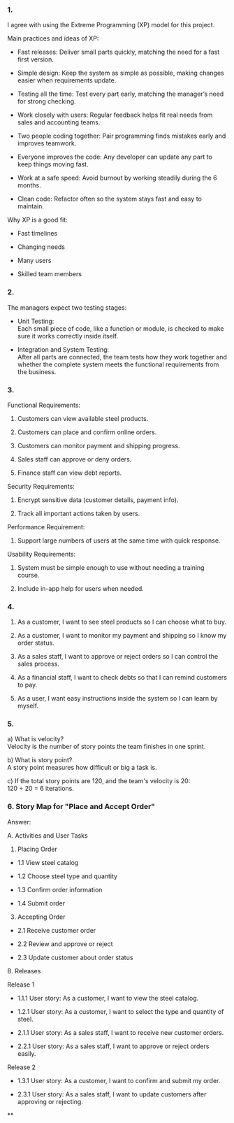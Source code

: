### 1. 

I agree with using the Extreme Programming (XP) model for this project.

Main practices and ideas of XP:

- Fast releases: Deliver small parts quickly, matching the need for a fast first version.  
      
    
- Simple design: Keep the system as simple as possible, making changes easier when requirements update.  
      
    
- Testing all the time: Test every part early, matching the manager’s need for strong checking.  
      
    
- Work closely with users: Regular feedback helps fit real needs from sales and accounting teams.  
      
    
- Two people coding together: Pair programming finds mistakes early and improves teamwork.  
      
    
- Everyone improves the code: Any developer can update any part to keep things moving fast.  
      
    
- Work at a safe speed: Avoid burnout by working steadily during the 6 months.  
      
    
- Clean code: Refactor often so the system stays fast and easy to maintain.  
      
    

Why XP is a good fit:

- Fast timelines  
      
    
- Changing needs  
      
    
- Many users  
      
    
- Skilled team members  
      
    

  

### 2. 

The managers expect two testing stages:

- Unit Testing:  
    Each small piece of code, like a function or module, is checked to make sure it works correctly inside itself.  
      
    
- Integration and System Testing:  
    After all parts are connected, the team tests how they work together and whether the complete system meets the functional requirements from the business.  
      
    

  

### 3. 

Functional Requirements:

1. Customers can view available steel products.  
      
    
2. Customers can place and confirm online orders.  
      
    
3. Customers can monitor payment and shipping progress.  
      
    
4. Sales staff can approve or deny orders.  
      
    
5. Finance staff can view debt reports.  
      
    

Security Requirements:

1. Encrypt sensitive data (customer details, payment info).  
      
    
2. Track all important actions taken by users.  
      
    

Performance Requirement:

1. Support large numbers of users at the same time with quick response.  
      
    

Usability Requirements:

1. System must be simple enough to use without needing a training course.  
      
    
2. Include in-app help for users when needed.  
      
    

  

### 4. 

1. As a customer, I want to see steel products so I can choose what to buy.  
      
    
2. As a customer, I want to monitor my payment and shipping so I know my order status.  
      
    
3. As a sales staff, I want to approve or reject orders so I can control the sales process.  
      
    
4. As a financial staff, I want to check debts so that I can remind customers to pay.  
      
    
5. As a user, I want easy instructions inside the system so I can learn by myself.  
      
    

  

### 5. 

a) What is velocity?  
Velocity is the number of story points the team finishes in one sprint.

b) What is story point?  
A story point measures how difficult or big a task is.

c) If the total story points are 120, and the team's velocity is 20:  
120 ÷ 20 = 6 iterations.

  

### 6. Story Map for "Place and Accept Order"

Answer:

  

A. Activities and User Tasks

1. Placing Order  
      
    

- 1.1 View steel catalog  
      
    
- 1.2 Choose steel type and quantity  
      
    
- 1.3 Confirm order information  
      
    
- 1.4 Submit order  
      
    

3. Accepting Order  
      
    

- 2.1 Receive customer order  
      
    
- 2.2 Review and approve or reject  
      
    
- 2.3 Update customer about order status  
      
    

  

B. Releases

Release 1

- 1.1.1 User story: As a customer, I want to view the steel catalog.  
      
    
- 1.2.1 User story: As a customer, I want to select the type and quantity of steel.  
      
    
- 2.1.1 User story: As a sales staff, I want to receive new customer orders.  
      
    
- 2.2.1 User story: As a sales staff, I want to approve or reject orders easily.  
      
    

Release 2

- 1.3.1 User story: As a customer, I want to confirm and submit my order.  
      
    
- 2.3.1 User story: As a sales staff, I want to update customers after approving or rejecting.  
      
    

  
**